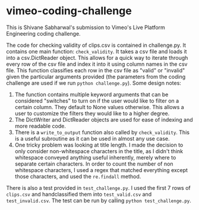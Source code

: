 # vimeo-coding-challenge
This is Shivane Sabharwal's submission to Vimeo's Live Platform Engineering coding challenge.

The code for checking validity of clips.csv is contained in challenge.py. It contains one main function: `check_validity`. It takes a csv file and loads it into a csv.DictReader object. This allows for a quick way to iterate through every row of the csv file and index it into it using column names in the csv file. This function classifies each row in the csv file as "valid" or "invalid" given the particular arguments provided (the parameters from the coding challenge are used if we run `python challenge.py`).
Some design notes:
1. The function contains multiple keyword arguments that can be considered "switches" to turn on if the user would like to filter on a certain column. They default to None values otherwise. This allows a user to customize the filters they would like to a higher degree.
2. The DictWriter and DictReader objects are used for ease of indexing and more readable code.
3. There is a `write_to_output` function also called by `check_validity`. This is a useful subroutine as it can be used in almost any use case.
4. One tricky problem was looking at title length. I made the decision to only consider non-whitespace characters in the title, as I didn't think whitespace conveyed anything useful inherently, merely where to separate certain characters. In order to count the number of non whitespace characters, I used a regex that matched everything except those characters, and used the `re.findall` method.

There is also a test provided in `test_challenge.py`. I used the first 7 rows of `clips.csv` and handclassified them into `test_valid.csv` and `test_invalid.csv`. The test can be run by calling `python test_challenge.py`.

